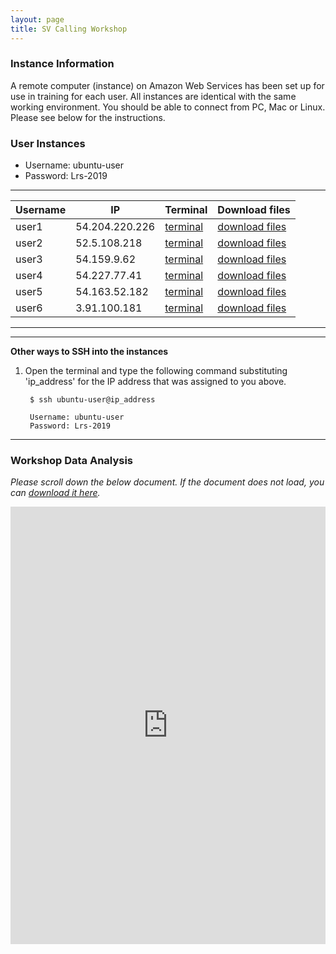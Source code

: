 ```yaml
---
layout: page
title: SV Calling Workshop
---
```


### Instance Information

A remote computer (instance) on Amazon Web Services has been set up for use in training for each user. All instances are identical with the same working environment. You should be able to connect from PC, Mac or Linux. Please see below for the instructions.

### User Instances

 * Username: ubuntu-user
 * Password: Lrs-2019

<script type="text/javascript" src="https://code.jquery.com/jquery-3.3.1.js"></script>
<script type="text/javascript" src="https://cdn.datatables.net/1.10.19/js/jquery.dataTables.min.js"></script>
<link href="https://cdn.datatables.net/1.10.19/css/jquery.dataTables.min.css" rel="stylesheet" type="text/css">

<script>
$(document).ready( function () {
    $('#example').DataTable();
} );

</script>

****

<table id="example" class="display" style="width:100%" cellpadding="3px">
<thead>
<tr class="header">
<th>Username</th>
<th>IP</th>
<th>Terminal</th>
<th>Download files</th>
</tr>
</thead>
<tbody>
<tr class="odd">
<td>user1</td>
<td>54.204.220.226</td>
<td><a href='http://54.204.220.226:8080' target='_blank'>terminal</a></td>
<td><a href='http://54.204.220.226' target='_blank'>download files</a></td>
</tr>
<tr class="even">
<td>user2</td>
<td>52.5.108.218</td>
<td><a href='http://52.5.108.218:8080' target='_blank'>terminal</a></td>
<td><a href='http://52.5.108.218' target='_blank'>download files</a></td>
</tr>
<tr class="odd">
<td>user3</td>
<td>54.159.9.62</td>
<td><a href='http://54.159.9.62:8080' target='_blank'>terminal</a></td>
<td><a href='http://54.159.9.62' target='_blank'>download files</a></td>
</tr>
<tr class="even">
<td>user4</td>
<td>54.227.77.41</td>
<td><a href='http://54.227.77.41:8080' target='_blank'>terminal</a></td>
<td><a href='http://54.227.77.41' target='_blank'>download files</a></td>
</tr>
<tr class="odd">
<td>user5</td>
<td>54.163.52.182</td>
<td><a href='http://54.163.52.182:8080' target='_blank'>terminal</a></td>
<td><a href='http://54.163.52.182' target='_blank'>download files</a></td>
</tr>
<tr class="even">
<td>user6</td>
<td>3.91.100.181</td>
<td><a href='http://3.91.100.181:8080' target='_blank'>terminal</a></td>
<td><a href='http://3.91.100.181' target='_blank'>download files</a></td>
</tr>
</tbody>

</table>

****
****

**Other ways to SSH into the instances**

1. Open the terminal and type the following command substituting 'ip_address' for the IP address that was assigned to you above.

        $ ssh ubuntu-user@ip_address
        
        Username: ubuntu-user
        Password: Lrs-2019

****

### Workshop Data Analysis

*Please scroll down the below document. If the document does not load, you can [download it here](https://s3.amazonaws.com/gt-workshop/Jackson_lab_workshopSV_FS.docx).*

<iframe src="https://view.officeapps.live.com/op/embed.aspx?src=https://github.com/TheJacksonLaboratory/long-read-workshop-2019/raw/gh-pages/Jackson_lab_workshopSV_FS.docx?raw=true&embedded=true" width='100%' height='700px' frameborder='0'></iframe>


